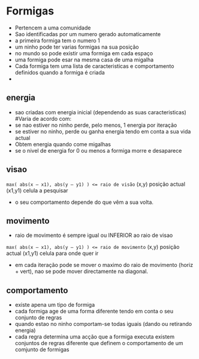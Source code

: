 # Formigas
- Pertencem a uma comunidade
- Sao identificadas por um numero gerado automaticamente
- a primeira formiga tem o numero 1
- um ninho pode ter varias formigas na sua posição
- no mundo so pode existir uma formiga em cada espaço
- uma formiga pode esar na mesma casa de uma migalha
- Cada formiga tem uma lista de caracteristicas e comportamento definidos quando a formiga é criada
- 

## energia
- sao criadas com energia inicial (dependendo as suas caracteristicas)
#Varia de acordo com:
- se nao estiver no ninho perde, pelo menos, 1 energia por iteração
- se estiver no ninho, perde ou ganha energia tendo em conta a sua vida actual
- Obtem energia quando come migalhas
- se o nivel de energia for 0 ou menos a formiga morre e desaparece

## visao

`max( abs(x – x1), abs(y – y1) ) <= raio de visão`
(x,y) posição actual
(x1,y1) celula a pesquisar

- o seu comportamento depende do que vêm a sua volta.

## movimento
- raio de movimento é sempre igual ou INFERIOR ao raio de visao

`max( abs(x – x1), abs(y – y1) ) <= raio de movimento`
(x,y) posição actual
(x1,y1) celula para onde quer ir

- em cada iteração pode se mover o maximo do raio de movimento (horiz + vert), nao se pode mover directamente na diagonal.

## comportamento
- existe apena um tipo de formiga
- cada formiga age de uma forma diferente tendo em conta o seu conjunto de regras
- quando estao no ninho comportam-se todas iguais (dando ou retirando energia)
- cada regra determina uma acção que a formiga executa
existem conjuntos de regras diferente que definem o comportamento de um comjunto de formigas
